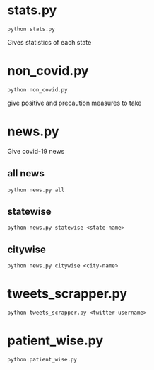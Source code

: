 # stats.py

`python stats.py`

Gives statistics of each state

# non_covid.py

`python non_covid.py`

give positive and precaution measures to take 

# news.py

Give covid-19 news

## all news

`python news.py all`

## statewise

`python news.py statewise <state-name>`

## citywise

`python news.py citywise <city-name>`

# tweets_scrapper.py

`python tweets_scrapper.py <twitter-username>`

# patient_wise.py

`python patient_wise.py`
    